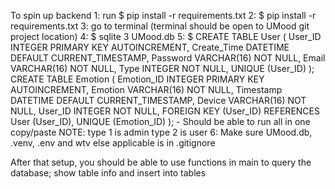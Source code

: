 To spin up backend 
1: run $ pip install -r requirements.txt
2: $ pip install -r requirements.txt
3: go to terminal (terminal should be open to UMood git project location)
4: $ sqlite 3 UMood.db
5: $ CREATE TABLE User (
    User_ID INTEGER PRIMARY KEY AUTOINCREMENT,
    Create_Time DATETIME DEFAULT CURRENT_TIMESTAMP,
    Password VARCHAR(16) NOT NULL,
    Email VARCHAR(16) NOT NULL,
    Type INTEGER NOT NULL,
    UNIQUE (User_ID)
);
CREATE TABLE Emotion (
    Emotion_ID INTEGER PRIMARY KEY AUTOINCREMENT,
    Emotion VARCHAR(16) NOT NULL,
    Timestamp DATETIME DEFAULT CURRENT_TIMESTAMP,
    Device VARCHAR(16) NOT NULL,
    User_ID INTEGER NOT NULL,
    FOREIGN KEY (User_ID) REFERENCES User (User_ID),
    UNIQUE (Emotion_ID)
); - Should be able to run all in one copy/paste
NOTE: type 1 is admin type 2 is user
6: Make sure UMood.db, .venv, .env and wtv else applicable is in .gitignore

After that setup, you should be able to use functions in main to query the database; show table info and insert into tables